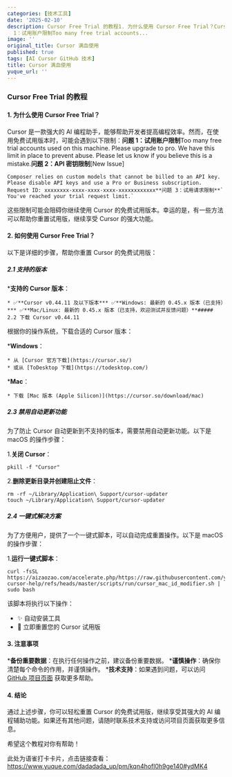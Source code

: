 ```yaml
---
categories: [技术工具]
date: '2025-02-10'
description: Cursor Free Trial 的教程1. 为什么使用 Cursor Free Trial？Cursor 是一款强大的 AI 编程助手，能够帮助开发者提高编程效率。然而，在使用免费试用版本时，可能会遇到以下限制：问题
  1：试用账户限制Too many free trial accounts...
image: ''
original_title: Cursor 满血使用
published: true
tags: [AI Cursor GitHub 技术]
title: Cursor 满血使用
yuque_url: ''
---
```


### Cursor Free Trial 的教程

#### 1\. 为什么使用 Cursor Free Trial？

Cursor 是一款强大的 AI 编程助手，能够帮助开发者提高编程效率。然而，在使用免费试用版本时，可能会遇到以下限制：**问题 1：试用账户限制**Too many free trial accounts used on this machine.
    Please upgrade to pro. We have this limit in place to prevent abuse. Please let us know if you believe this is a mistake.**问题 2：API 密钥限制**[New Issue]
    
    Composer relies on custom models that cannot be billed to an API key.
    Please disable API keys and use a Pro or Business subscription.
    Request ID: xxxxxxxx-xxxx-xxxx-xxxx-xxxxxxxxxxxx**问题 3：试用请求限制**` You've reached your trial request limit.`

这些限制可能会阻碍你继续使用 Cursor 的免费试用版本。幸运的是，有一些方法可以帮助你重置试用版，继续享受 Cursor 的强大功能。

#### 2\. 如何使用 Cursor Free Trial？

以下是详细的步骤，帮助你重置 Cursor 的免费试用版：

##### 2.1 支持的版本

  ***支持的 Cursor 版本**：

    * ✅**Cursor v0.44.11 及以下版本*** ✅**Windows: 最新的 0.45.x 版本（已支持）*** ✅**Mac/Linux: 最新的 0.45.x 版本（已支持，欢迎测试并反馈问题）**#####  2.2 下载 Cursor v0.44.11

根据你的操作系统，下载合适的 Cursor 版本：

  ***Windows**：

    * 从 [Cursor 官方下载](https://cursor.so/)
    * 或从 [ToDesktop 下载](https://todesktop.com/)

  ***Mac**：

    * 下载 [Mac 版本 (Apple Silicon)](https://cursor.so/download/mac)

##### 2.3 禁用自动更新功能

为了防止 Cursor 自动更新到不支持的版本，需要禁用自动更新功能。以下是 macOS 的操作步骤：

  1.**关闭 Cursor**：

    
    
    pkill -f "Cursor"

  2.**删除更新目录并创建阻止文件**：

    
    
    rm -rf ~/Library/Application\ Support/cursor-updater
    touch ~/Library/Application\ Support/cursor-updater

##### 2.4 一键式解决方案

为了方便用户，提供了一个一键式脚本，可以自动完成重置操作。以下是 macOS 的操作步骤：

  1.**运行一键式脚本**：

    
    
    curl -fsSL https://aizaozao.com/accelerate.php/https://raw.githubusercontent.com/yuaotian/go-cursor-help/refs/heads/master/scripts/run/cursor_mac_id_modifier.sh | sudo bash

该脚本将执行以下操作：

  * ✨ 自动安装工具
  * 🔄 立即重置您的 Cursor 试用版

#### 3\. 注意事项

  ***备份重要数据**：在执行任何操作之前，建议备份重要数据。
  ***谨慎操作**：确保你清楚每个命令的作用，并谨慎操作。
  ***技术支持**：如果遇到问题，可以访问 [GitHub 项目页面](https://github.com/yuaotian/go-cursor-help) 获取更多帮助。

#### 4\. 结论

通过上述步骤，你可以轻松重置 Cursor 的免费试用版，继续享受其强大的 AI 编程辅助功能。如果还有其他问题，请随时联系技术支持或访问项目页面获取更多信息。

希望这个教程对你有帮助！

此处为语雀打卡卡片，点击链接查看：<https://www.yuque.com/dadadada_up/pm/kqn4hofl0h9ge140#ydMK4>

